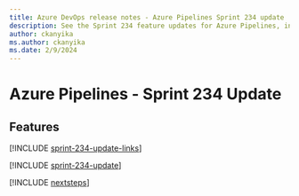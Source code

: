 ```yaml
---
title: Azure DevOps release notes - Azure Pipelines Sprint 234 update
description: See the Sprint 234 feature updates for Azure Pipelines, including next steps.
author: ckanyika
ms.author: ckanyika
ms.date: 2/9/2024
---
```


# Azure Pipelines - Sprint 234 Update

## Features

[!INCLUDE [sprint-234-update-links](../includes/pipelines/sprint-234-update-links.md)]

[!INCLUDE [sprint-234-update](../includes/pipelines/sprint-234-update.md)]

[!INCLUDE [nextsteps](../includes/nextsteps.md)]